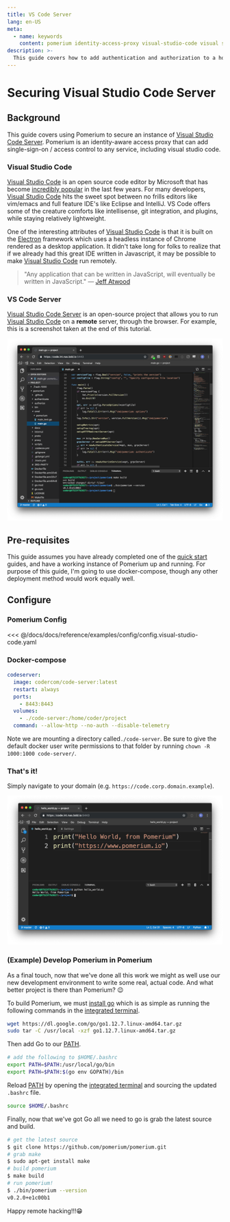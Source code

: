 ```yaml
---
title: VS Code Server
lang: en-US
meta:
  - name: keywords
    content: pomerium identity-access-proxy visual-studio-code visual studio code authentication authorization
description: >-
  This guide covers how to add authentication and authorization to a hosted, fully, online instance of visual studio code.
---
```


# Securing Visual Studio Code Server

## Background

This guide covers using Pomerium to secure an instance of [Visual Studio Code Server]. Pomerium is an identity-aware access proxy that can add single-sign-on / access control to any service, including visual studio code.

### Visual Studio Code

[Visual Studio Code] is an open source code editor by Microsoft that has become [incredibly popular](https://insights.stackoverflow.com/survey/2019#technology-_-most-popular-development-environments) in the last few years. For many developers, [Visual Studio Code] hits the sweet spot between no frills editors like vim/emacs and full feature IDE's like Eclipse and IntelliJ. VS Code offers some of the creature comforts like intellisense, git integration, and plugins, while staying relatively lightweight.

One of the interesting attributes of [Visual Studio Code] is that it is built on the [Electron](<https://en.wikipedia.org/wiki/Electron_(software_framework)>) framework which uses a headless instance of Chrome rendered as a desktop application. It didn't take long for folks to realize that if we already had this great IDE written in Javascript, it may be possible to make [Visual Studio Code] run remotely.

> "Any application that can be written in JavaScript, will eventually be written in JavaScript." — [Jeff Atwood](https://blog.codinghorror.com/the-principle-of-least-power/)

### VS Code Server

[Visual Studio Code Server] is an open-source project that allows you to run [Visual Studio Code] on a **remote** server, through the browser. For example, this is a screenshot taken at the end of this tutorial.

![visual studio code building pomerium](./img/vscode-pomerium.png)

## Pre-requisites

This guide assumes you have already completed one of the [quick start] guides, and have a working instance of Pomerium up and running. For purpose of this guide, I'm going to use docker-compose, though any other deployment method would work equally well.

## Configure

### Pomerium Config

<<< @/docs/docs/reference/examples/config/config.visual-studio-code.yaml

### Docker-compose

```yaml
codeserver:
  image: codercom/code-server:latest
  restart: always
  ports:
    - 8443:8443
  volumes:
    - ./code-server:/home/coder/project
  command: --allow-http --no-auth --disable-telemetry
```

Note we are mounting a directory called`./code-server`. Be sure to give the default docker user write permissions to that folder by running `chown -R 1000:1000 code-server/`.

### That's it!

Simply navigate to your domain (e.g. `https://code.corp.domain.example`).

![visual studio code pomerium hello world](./img/vscode-helloworld.png)

### (Example) Develop Pomerium in Pomerium

As a final touch, now that we've done all this work we might as well use our new development environment to write some real, actual code. And what better project is there than Pomerium? 😉

To build Pomerium, we must [install go](https://golang.org/doc/install) which is as simple as running the following commands in the [integrated terminal].

```bash
wget https://dl.google.com/go/go1.12.7.linux-amd64.tar.gz
sudo tar -C /usr/local -xzf go1.12.7.linux-amd64.tar.gz
```

Then add Go to our [PATH].

```bash
# add the following to $HOME/.bashrc
export PATH=$PATH:/usr/local/go/bin
export PATH=$PATH:$(go env GOPATH)/bin
```

Reload [PATH] by opening the [integrated terminal] and sourcing the updated `.bashrc` file.

```bash
source $HOME/.bashrc
```

Finally, now that we've got Go all we need to go is grab the latest source and build.

```bash
# get the latest source
$ git clone https://github.com/pomerium/pomerium.git
# grab make
$ sudo apt-get install make
# build pomerium
$ make build
# run pomerium!
$ ./bin/pomerium --version
v0.2.0+e1c00b1
```

Happy remote hacking!!!😁

[visual studio code server]: https://github.com/cdr/code-server
[visual studio code]: https://code.visualstudio.com/
[synology nas]: ../docs/quick-start/synology.md
[quick start]: ../docs/quick-start
[integrated terminal]: https://code.visualstudio.com/docs/editor/integrated-terminal
[path]: https://en.wikipedia.org/wiki/PATH_(variable)
